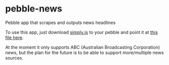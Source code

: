 pebble-news
===========

Pebble app that scrapes and outputs news headlines

To use this app, just download [simply.js](http://simplyjs.io/) to your pebble and point it at [this file here](http://pebblenews.tamara.cool/app.js).

At the moment it only supports ABC (Australian Broadcasting Corporation) news, but the plan for the future is to be able to support more/multiple news sources.
